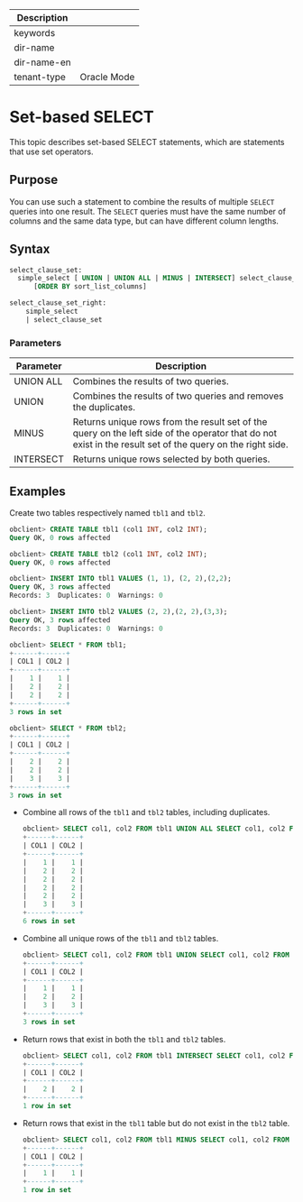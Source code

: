 | Description   |                 |
|---------------|-----------------|
| keywords      |                 |
| dir-name      |                 |
| dir-name-en   |                 |
| tenant-type   | Oracle Mode     |

# Set-based SELECT

This topic describes set-based SELECT statements, which are statements that use set operators.

## Purpose

You can use such a statement to combine the results of multiple `SELECT` queries into one result. The `SELECT` queries must have the same number of columns and the same data type, but can have different column lengths.

## Syntax

```sql
select_clause_set:
  simple_select [ UNION | UNION ALL | MINUS | INTERSECT] select_clause_set_right
      [ORDER BY sort_list_columns]

select_clause_set_right:
    simple_select  
    | select_clause_set
```

### Parameters

| Parameter | Description |
|-----------|------------------------------------------|
| UNION ALL | Combines the results of two queries.  |
| UNION | Combines the results of two queries and removes the duplicates.  |
| MINUS | Returns unique rows from the result set of the query on the left side of the operator that do not exist in the result set of the query on the right side.  |
| INTERSECT | Returns unique rows selected by both queries.  |

## Examples

Create two tables respectively named `tbl1` and `tbl2`.

```sql
obclient> CREATE TABLE tbl1 (col1 INT, col2 INT);
Query OK, 0 rows affected

obclient> CREATE TABLE tbl2 (col1 INT, col2 INT);
Query OK, 0 rows affected

obclient> INSERT INTO tbl1 VALUES (1, 1), (2, 2),(2,2);
Query OK, 3 rows affected
Records: 3  Duplicates: 0  Warnings: 0

obclient> INSERT INTO tbl2 VALUES (2, 2),(2, 2),(3,3);
Query OK, 3 rows affected
Records: 3  Duplicates: 0  Warnings: 0

obclient> SELECT * FROM tbl1;
+------+------+
| COL1 | COL2 |
+------+------+
|    1 |    1 |
|    2 |    2 |
|    2 |    2 |
+------+------+
3 rows in set

obclient> SELECT * FROM tbl2;
+------+------+
| COL1 | COL2 |
+------+------+
|    2 |    2 |
|    2 |    2 |
|    3 |    3 |
+------+------+
3 rows in set
```

* Combine all rows of the `tbl1` and `tbl2` tables, including duplicates.

   ```sql
   obclient> SELECT col1, col2 FROM tbl1 UNION ALL SELECT col1, col2 FROM tbl2;
   +------+------+
   | COL1 | COL2 |
   +------+------+
   |    1 |    1 |
   |    2 |    2 |
   |    2 |    2 |
   |    2 |    2 |
   |    2 |    2 |
   |    3 |    3 |
   +------+------+
   6 rows in set
   ```

* Combine all unique rows of the `tbl1` and `tbl2` tables.

   ```sql
   obclient> SELECT col1, col2 FROM tbl1 UNION SELECT col1, col2 FROM tbl2;
   +------+------+
   | COL1 | COL2 |
   +------+------+
   |    1 |    1 |
   |    2 |    2 |
   |    3 |    3 |
   +------+------+
   3 rows in set
   ```

* Return rows that exist in both the `tbl1` and `tbl2` tables.

   ```sql
   obclient> SELECT col1, col2 FROM tbl1 INTERSECT SELECT col1, col2 FROM tbl2;
   +------+------+
   | COL1 | COL2 |
   +------+------+
   |    2 |    2 |
   +------+------+
   1 row in set
   ```

* Return rows that exist in the `tbl1` table but do not exist in the `tbl2` table.

   ```sql
   obclient> SELECT col1, col2 FROM tbl1 MINUS SELECT col1, col2 FROM tbl2;
   +------+------+
   | COL1 | COL2 |
   +------+------+
   |    1 |    1 |
   +------+------+
   1 row in set
   ```
